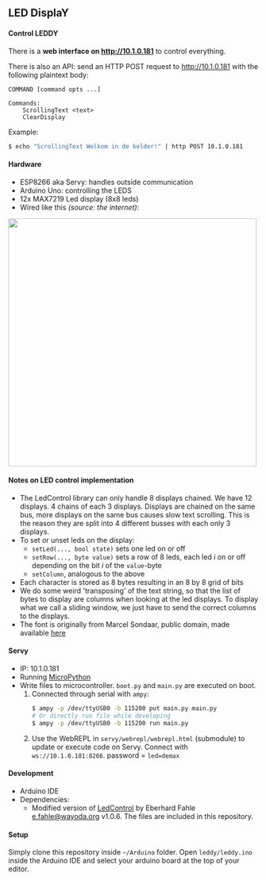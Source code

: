 ## LED DisplaY

#### Control LEDDY

There is a **web interface on http://10.1.0.181** to control everything.

There is also an API: send an HTTP POST request to http://10.1.0.181 with the following plaintext body:
```
COMMAND [command opts ...]

Commands:
    ScrollingText <text>
    ClearDisplay
```
Example:
```bash
$ echo "ScrollingText Welkom in de kelder!" | http POST 10.1.0.181
```

#### Hardware

- ESP8266 aka Servy: handles outside communication
- Arduino Uno: controlling the LEDS
- 12x MAX7219 Led display (8x8 leds)
- Wired like this _(source: the internet)_:
<img src="https://user-images.githubusercontent.com/47608311/211937380-e48b0876-e36b-4873-9c20-ebee0466bb67.png" height="500px" />


#### Notes on LED control implementation

- The LedControl library can only handle 8 displays chained. We have 12 displays. 4 chains of each 3 displays. Displays are chained on the same bus, more displays on the same bus causes slow text scrolling. This is the reason they are split into 4 different busses with each only 3 displays.
- To set or unset leds on the display:
    - `setLed(..., bool state)` sets one led on or off
    - `setRow(..., byte value)` sets a row of 8 leds, each led _i_ on or off depending on the bit _i_ of the `value`-byte
    - `setColumn`, analogous to the above
- Each character is stored as 8 bytes resulting in an 8 by 8 grid of bits
- We do some weird 'transposing' of the text string, so that the list of bytes to display are columns when looking at the led displays. To display what we call a sliding window, we just have to send the correct columns to the displays.
- The font is originally from Marcel Sondaar, public domain, made available [here](https://github.com/dhepper/font8x8)

#### Servy

- IP: 10.1.0.181
- Running [MicroPython](https://docs.micropython.org/en/latest/esp8266/tutorial/intro.html#getting-the-firmware)
- Write files to microcontroller. `boot.py` and `main.py` are executed on boot.
    1. Connected through serial with `ampy`:
        ```bash
        $ ampy -p /dev/ttyUSB0 -b 115200 put main.py main.py
        # Or directly run file while developing
        $ ampy -p /dev/ttyUSB0 -b 115200 run main.py
        ```
    2. Use the WebREPL in `servy/webrepl/webrepl.html` (submodule) to update or execute code on Servy.
        Connect with `ws://10.1.0.181:8266`. password = `led=demax`

#### Development

- Arduino IDE
- Dependencies:
    - Modified version of [LedControl](http://wayoda.github.io/LedControl/) by Eberhard Fahle <e.fahle@wayoda.org> v1.0.6. The files are included in this repository.

#### Setup

Simply clone this repository inside `~/Arduino` folder. Open `leddy/leddy.ino` inside the Arduino IDE and select your arduino board at the top of your editor.

